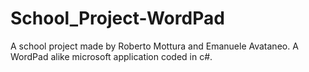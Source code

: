 # School_Project-WordPad
A school project made by Roberto Mottura and Emanuele Avataneo. A WordPad alike microsoft application coded in c#.
